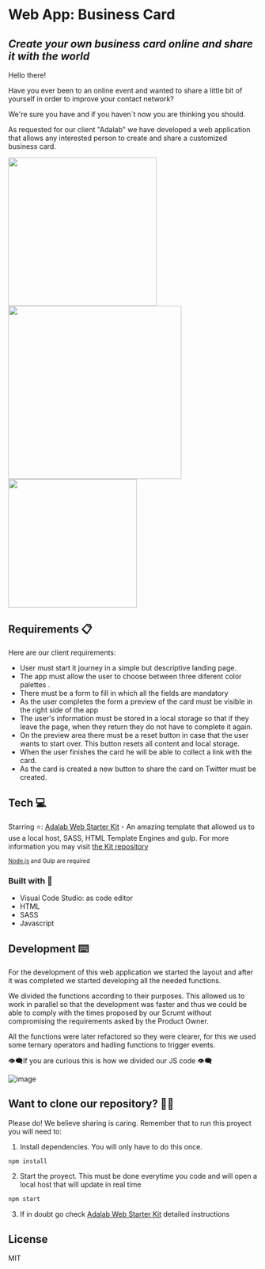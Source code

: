 # Web App: Business Card

## _Create your own business card online and share it with the world_

Hello there!

Have you ever been to an online event and wanted to share a little bit of yourself in order to improve your contact network? 

We're sure you have and if you haven´t now you are thinking you should.

As requested for our client "Adalab" we have developed a web application that allows any interested person to create and share a customized business card.

<img src="https://user-images.githubusercontent.com/81619759/119809919-da0ceb00-bee5-11eb-837f-317dc6619124.png" width="300"/> <img src="https://user-images.githubusercontent.com/81619759/119810599-7931e280-bee6-11eb-8691-1cfcc6e1ffe9.png" width="350"/> 
<img  src="https://user-images.githubusercontent.com/81619759/119810285-2eb06600-bee6-11eb-8a0b-250ff586464a.png" width="260"/>

## Requirements 📋

Here are our client requirements:

- User must start it journey in a simple but descriptive landing page.
- The app must allow the user to choose between three diferent color palettes .
- There must be a form to fill in which all the fields are mandatory
- As the user completes the form a preview of the card must be visible in the right side of the app
- The user's information must be stored in a local storage so that if they leave the page, when they return they do not have to complete it again.
- On the preview area there must be a reset button in case that the user wants to start over. This button resets all content and local storage.
- When the user finishes the card he will be able to collect a link with the card.
- As the card is created a new button to share the card on Twitter must be created.

## Tech 💻

Starring ⭐:
[Adalab Web Starter Kit](https://github.com/Adalab/adalab-web-starter-kit) - An amazing template that allowed us to use a local host, SASS, HTML Template Engines and gulp. For more information you may visit [the Kit repository](https://github.com/Adalab/adalab-web-starter-kit)

<sub>[Node.js](https://nodejs.org/) and Gulp are required <sub/>

### Built with 🔨

- Visual Code Studio: as code editor
- HTML
- SASS
- Javascript

## Development ⌨️

For the development of this web application we started the layout and after it was completed we started developing all the needed functions.

We divided the functions according to their purposes. This allowed us to work in parallel so that the development was faster and thus we could be able to comply with the times proposed by our Scrumt without compromising the requirements asked by the Product Owner.

All the functions were later refactored so they were clearer,  for  this we used  some ternary operators and hadling functions to trigger events.

👁️‍🗨️If you are curious this is how we divided our JS code 👁️‍🗨️
  
 ![image](https://user-images.githubusercontent.com/81619759/119811123-070dcd80-bee7-11eb-904e-d13d0bf4fd67.png)


## Want to clone our repository? 🐑🐑

Please do! We believe sharing is caring. Remember that to run this proyect you will need to:

1. Install dependencies. You will only have to do this once.

```sh
npm install
```

2. Start the proyect. This must be done everytime you code and will open a local host that will update in real time

```sh
npm start
```

3. If in doubt go check [Adalab Web Starter Kit](https://github.com/Adalab/adalab-web-starter-kit) detailed instructions

## License

MIT
